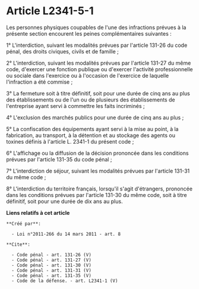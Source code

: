 # Article L2341-5-1

Les personnes physiques coupables de l'une des infractions prévues à la présente section encourent les peines complémentaires
suivantes : 

1° L'interdiction, suivant les modalités prévues par l'article 131-26 du code pénal, des droits civiques, civils et de
famille ; 

2° L'interdiction, suivant les modalités prévues par l'article 131-27 du même code, d'exercer une fonction publique ou
d'exercer l'activité professionnelle ou sociale dans l'exercice ou à l'occasion de l'exercice de laquelle l'infraction a été
commise ; 

3° La fermeture soit à titre définitif, soit pour une durée de cinq ans au plus des établissements ou de l'un ou de plusieurs
des établissements de l'entreprise ayant servi à commettre les faits incriminés ; 

4° L'exclusion des marchés publics pour une durée de cinq ans au plus ; 

5° La confiscation des équipements ayant servi à la mise au point, à la fabrication, au transport, à la détention et au
stockage des agents ou toxines définis à l'article L. 2341-1 du présent code ; 

6° L'affichage ou la diffusion de la décision prononcée dans les conditions prévues par l'article 131-35 du code pénal ; 

7° L'interdiction de séjour, suivant les modalités prévues par l'article 131-31 du même code ; 

8° L'interdiction du territoire français, lorsqu'il s'agit d'étrangers, prononcée dans les conditions prévues par l'article
131-30 du même code, soit à titre définitif, soit pour une durée de dix ans au plus.

**Liens relatifs à cet article**

	**Créé par**:

	  - Loi n°2011-266 du 14 mars 2011 - art. 8

	**Cite**:

	  - Code pénal - art. 131-26 (V)
	  - Code pénal - art. 131-27 (V)
	  - Code pénal - art. 131-30 (V)
	  - Code pénal - art. 131-31 (V)
	  - Code pénal - art. 131-35 (V)
	  - Code de la défense. - art. L2341-1 (V)

